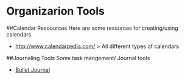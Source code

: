 # Organizarion Tools

##Calendar Resoources
Here are some resources for creating/using calendars
* http://www.calendarpedia.com/ > All different types of calendars

##Journaling Tools
Some task mangement/ Journal tools
* [Bullet Journal](http://bulletjournal.com/)

